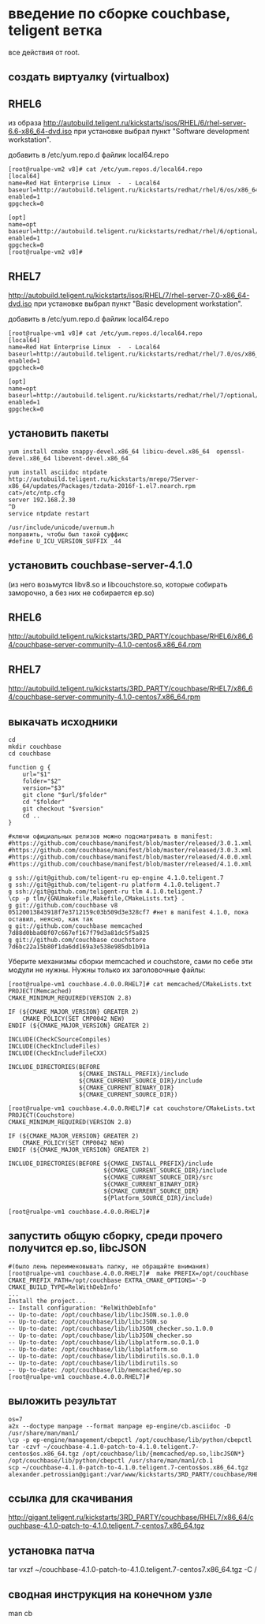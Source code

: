 введение по сборке couchbase, teligent ветка
============================================

все действия от root.

создать виртуалку (virtualbox) 
------------------------------

RHEL6
-----
из образа
http://autobuild.teligent.ru/kickstarts/isos/RHEL/6/rhel-server-6.6-x86_64-dvd.iso
при установке выбрал пункт "Software development workstation".

добавить в /etc/yum.repo.d файлик local64.repo
~~~
[root@rualpe-vm2 v8]# cat /etc/yum.repos.d/local64.repo 
[local64]
name=Red Hat Enterprise Linux  -  - Local64
baseurl=http://autobuild.teligent.ru/kickstarts/redhat/rhel/6/os/x86_64/Server/
enabled=1
gpgcheck=0

[opt]
name=opt
baseurl=http://autobuild.teligent.ru/kickstarts/redhat/rhel/6/optional/x86_64
enabled=1
gpgcheck=0
[root@rualpe-vm2 v8]# 
~~~


RHEL7
-----
http://autobuild.teligent.ru/kickstarts/isos/RHEL/7/rhel-server-7.0-x86_64-dvd.iso
при установке выбрал пункт "Basic development workstation".

добавить в /etc/yum.repo.d файлик local64.repo
~~~
[root@rualpe-vm1 v8]# cat /etc/yum.repos.d/local64.repo 
[local64]
name=Red Hat Enterprise Linux  -  - Local64
baseurl=http://autobuild.teligent.ru/kickstarts/redhat/rhel/7.0/os/x86_64/
enabled=1
gpgcheck=0

[opt]
name=opt
baseurl=http://autobuild.teligent.ru/kickstarts/redhat/rhel/7/optional/x86_64/
enabled=1
gpgcheck=0
~~~


установить пакеты
-----------------

~~~
yum install cmake snappy-devel.x86_64 libicu-devel.x86_64  openssl-devel.x86_64 libevent-devel.x86_64

yum install asciidoc ntpdate http://autobuild.teligent.ru/kickstarts/mrepo/7Server-x86_64/updates/Packages/tzdata-2016f-1.el7.noarch.rpm
cat>/etc/ntp.cfg
server 192.168.2.30
^D
service ntpdate restart

/usr/include/unicode/uvernum.h
поправить, чтобы был такой суффикс
#define U_ICU_VERSION_SUFFIX _44

~~~

установить couchbase-server-4.1.0 
---------------------------------

(из него возьмутся libv8.so и libcouchstore.so, которые собирать заморочно, а без них не собирается ep.so)

RHEL6
-----
http://autobuild.teligent.ru/kickstarts/3RD_PARTY/couchbase/RHEL6/x86_64/couchbase-server-community-4.1.0-centos6.x86_64.rpm

RHEL7
----
http://autobuild.teligent.ru/kickstarts/3RD_PARTY/couchbase/RHEL7/x86_64/couchbase-server-community-4.1.0-centos7.x86_64.rpm

выкачать исходники
-------------------------------

~~~
cd
mkdir couchbase
cd couchbase

function g {
	url="$1"
	folder="$2"
	version="$3"
	git clone "$url/$folder"
	cd "$folder"
	git checkout "$version"
	cd ..
}

#ключи официальных релизов можно подсматривать в manifest:
#https://github.com/couchbase/manifest/blob/master/released/3.0.1.xml
#https://github.com/couchbase/manifest/blob/master/released/3.0.3.xml
#https://github.com/couchbase/manifest/blob/master/released/4.0.0.xml
#https://github.com/couchbase/manifest/blob/master/released/4.1.0.xml

g ssh://git@github.com/teligent-ru ep-engine 4.1.0.teligent.7
g ssh://git@github.com/teligent-ru platform 4.1.0.teligent.7
g ssh://git@github.com/teligent-ru tlm 4.1.0.teligent.7
\cp -p tlm/{GNUmakefile,Makefile,CMakeLists.txt} .
g git://github.com/couchbase v8 05120013843918f7e3712159c03b509d3e328cf7 #нет в manifest 4.1.0, пока оставил, неясно, как так
g git://github.com/couchbase memcached 7d88d0bba08f07c667ef167f79d3a81dc5f5a825
g git://github.com/couchbase couchstore 7d6bc22a15b80f1da6dd169a3e538e985db1b91a
~~~

Уберите механизмы сборки memcached и couchstore, сами по себе эти модули не нужны. Нужны только их заголовочные файлы:
~~~
[root@rualpe-vm1 couchbase.4.0.0.RHEL7]# cat memcached/CMakeLists.txt
PROJECT(Memcached)
CMAKE_MINIMUM_REQUIRED(VERSION 2.8)

IF (${CMAKE_MAJOR_VERSION} GREATER 2)
    CMAKE_POLICY(SET CMP0042 NEW)
ENDIF (${CMAKE_MAJOR_VERSION} GREATER 2)

INCLUDE(CheckCSourceCompiles)
INCLUDE(CheckIncludeFiles)
INCLUDE(CheckIncludeFileCXX)

INCLUDE_DIRECTORIES(BEFORE
                    ${CMAKE_INSTALL_PREFIX}/include
                    ${CMAKE_CURRENT_SOURCE_DIR}/include
                    ${CMAKE_CURRENT_BINARY_DIR}
                    ${CMAKE_CURRENT_SOURCE_DIR})

[root@rualpe-vm1 couchbase.4.0.0.RHEL7]# cat couchstore/CMakeLists.txt
PROJECT(Couchstore)
CMAKE_MINIMUM_REQUIRED(VERSION 2.8)

IF (${CMAKE_MAJOR_VERSION} GREATER 2)
    CMAKE_POLICY(SET CMP0042 NEW)
ENDIF (${CMAKE_MAJOR_VERSION} GREATER 2)

INCLUDE_DIRECTORIES(BEFORE ${CMAKE_INSTALL_PREFIX}/include
                           ${CMAKE_CURRENT_SOURCE_DIR}/include
                           ${CMAKE_CURRENT_SOURCE_DIR}/src
                           ${CMAKE_CURRENT_BINARY_DIR}
                           ${CMAKE_CURRENT_SOURCE_DIR}
                           ${Platform_SOURCE_DIR}/include)

[root@rualpe-vm1 couchbase.4.0.0.RHEL7]#
~~~

запустить общую сборку, среди прочего получится ep.so, libcJSON
--------------------------------------------------------------------------

~~~
#(было лень переименовывать папку, не обращайте внимания)
[root@rualpe-vm1 couchbase.4.0.0.RHEL7]#  make PREFIX=/opt/couchbase CMAKE_PREFIX_PATH=/opt/couchbase EXTRA_CMAKE_OPTIONS='-D CMAKE_BUILD_TYPE=RelWithDebInfo'
...
Install the project...
-- Install configuration: "RelWithDebInfo"
-- Up-to-date: /opt/couchbase/lib/libcJSON.so.1.0.0
-- Up-to-date: /opt/couchbase/lib/libcJSON.so
-- Up-to-date: /opt/couchbase/lib/libJSON_checker.so.1.0.0
-- Up-to-date: /opt/couchbase/lib/libJSON_checker.so
-- Up-to-date: /opt/couchbase/lib/libplatform.so.0.1.0
-- Up-to-date: /opt/couchbase/lib/libplatform.so
-- Up-to-date: /opt/couchbase/lib/libdirutils.so.0.1.0
-- Up-to-date: /opt/couchbase/lib/libdirutils.so
-- Up-to-date: /opt/couchbase/lib/memcached/ep.so
[root@rualpe-vm1 couchbase.4.0.0.RHEL7]#
~~~


выложить результат
------------------

~~~
os=7
a2x --doctype manpage --format manpage ep-engine/cb.asciidoc -D /usr/share/man/man1/
\cp -p ep-engine/management/cbepctl /opt/couchbase/lib/python/cbepctl
tar -czvf ~/couchbase-4.1.0-patch-to-4.1.0.teligent.7-centos$os.x86_64.tgz /opt/couchbase/lib/{memcached/ep.so,libcJSON*} /opt/couchbase/lib/python/cbepctl /usr/share/man/man1/cb.1
scp ~/couchbase-4.1.0-patch-to-4.1.0.teligent.7-centos$os.x86_64.tgz  alexander.petrossian@gigant:/var/www/kickstarts/3RD_PARTY/couchbase/RHEL$os/x86_64/
~~~

ссылка для скачивания
---------------------
http://gigant.teligent.ru/kickstarts/3RD_PARTY/couchbase/RHEL7/x86_64/couchbase-4.1.0-patch-to-4.1.0.teligent.7-centos7.x86_64.tgz

установка патча
---------------
tar vxzf ~/couchbase-4.1.0-patch-to-4.1.0.teligent.7-centos7.x86_64.tgz -C /

сводная инструкция на конечном узле
-----------------------------------
man cb
